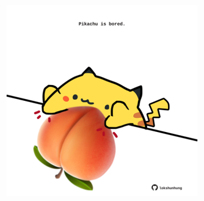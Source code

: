 <!-- built at 24/01/2021, 12:18:04 UTC -->
<p align="center">
  <img width="500" height="500" src="./ReadmeImage.svg">
</p>
